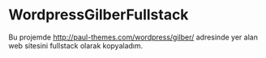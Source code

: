 # WordpressGilberFullstack

Bu projemde http://paul-themes.com/wordpress/gilber/ adresinde yer alan web sitesini fullstack olarak kopyaladım.
